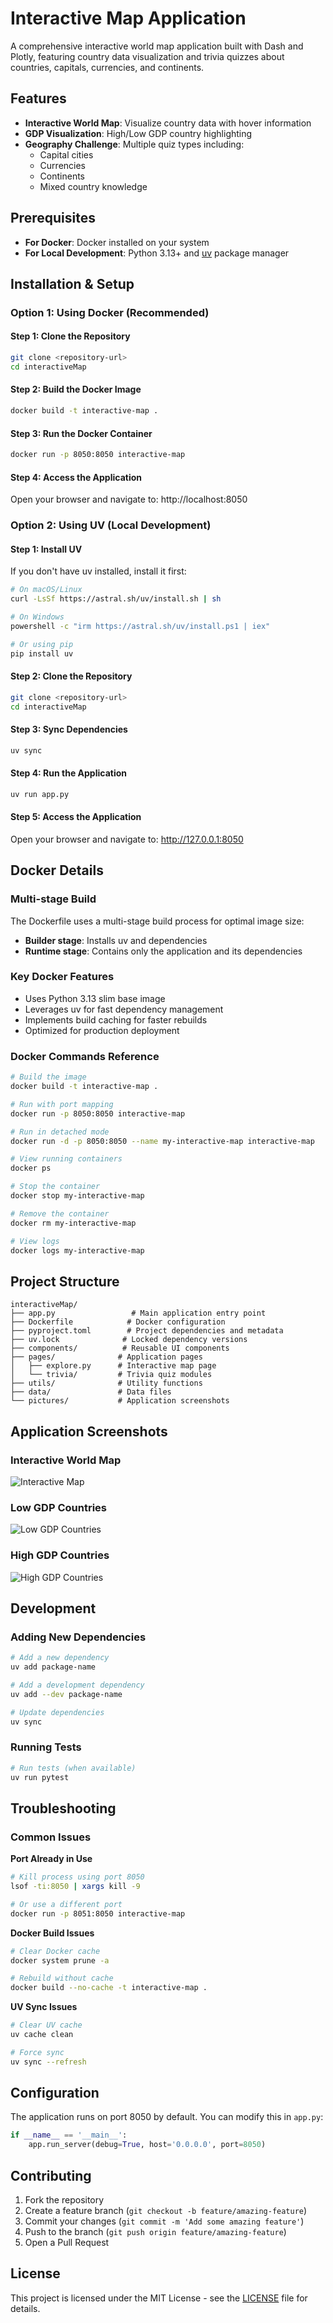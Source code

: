 # Interactive Map Application

A comprehensive interactive world map application built with Dash and Plotly, featuring country data visualization and trivia quizzes about countries, capitals, currencies, and continents.

## Features

- **Interactive World Map**: Visualize country data with hover information
- **GDP Visualization**: High/Low GDP country highlighting
- **Geography Challenge**: Multiple quiz types including:
  - Capital cities
  - Currencies
  - Continents
  - Mixed country knowledge

## Prerequisites

- **For Docker**: Docker installed on your system
- **For Local Development**: Python 3.13+ and [uv](https://docs.astral.sh/uv/) package manager

## Installation & Setup

### Option 1: Using Docker (Recommended)

#### Step 1: Clone the Repository
```bash
git clone <repository-url>
cd interactiveMap
```

#### Step 2: Build the Docker Image
```bash
docker build -t interactive-map .
```

#### Step 3: Run the Docker Container
```bash
docker run -p 8050:8050 interactive-map
```

#### Step 4: Access the Application
Open your browser and navigate to: http://localhost:8050

### Option 2: Using UV (Local Development)

#### Step 1: Install UV
If you don't have uv installed, install it first:
```bash
# On macOS/Linux
curl -LsSf https://astral.sh/uv/install.sh | sh

# On Windows
powershell -c "irm https://astral.sh/uv/install.ps1 | iex"

# Or using pip
pip install uv
```

#### Step 2: Clone the Repository
```bash
git clone <repository-url>
cd interactiveMap
```

#### Step 3: Sync Dependencies
```bash
uv sync
```

#### Step 4: Run the Application
```bash
uv run app.py
```

#### Step 5: Access the Application
Open your browser and navigate to: http://127.0.0.1:8050

## Docker Details

### Multi-stage Build
The Dockerfile uses a multi-stage build process for optimal image size:
- **Builder stage**: Installs uv and dependencies
- **Runtime stage**: Contains only the application and its dependencies

### Key Docker Features
- Uses Python 3.13 slim base image
- Leverages uv for fast dependency management
- Implements build caching for faster rebuilds
- Optimized for production deployment

### Docker Commands Reference

```bash
# Build the image
docker build -t interactive-map .

# Run with port mapping
docker run -p 8050:8050 interactive-map

# Run in detached mode
docker run -d -p 8050:8050 --name my-interactive-map interactive-map

# View running containers
docker ps

# Stop the container
docker stop my-interactive-map

# Remove the container
docker rm my-interactive-map

# View logs
docker logs my-interactive-map
```

## Project Structure

```
interactiveMap/
├── app.py                 # Main application entry point
├── Dockerfile            # Docker configuration
├── pyproject.toml        # Project dependencies and metadata
├── uv.lock              # Locked dependency versions
├── components/          # Reusable UI components
├── pages/              # Application pages
│   ├── explore.py      # Interactive map page
│   └── trivia/         # Trivia quiz modules
├── utils/              # Utility functions
├── data/               # Data files
└── pictures/           # Application screenshots
```

## Application Screenshots

### Interactive World Map
![Interactive Map](./pictures/Countries.png)

### Low GDP Countries
![Low GDP Countries](./pictures/Countries_Low_High_GDP.png)

### High GDP Countries
![High GDP Countries](./pictures/Countries_High_Low_GDP.png)

## Development

### Adding New Dependencies
```bash
# Add a new dependency
uv add package-name

# Add a development dependency
uv add --dev package-name

# Update dependencies
uv sync
```

### Running Tests
```bash
# Run tests (when available)
uv run pytest
```

## Troubleshooting

### Common Issues

**Port Already in Use**
```bash
# Kill process using port 8050
lsof -ti:8050 | xargs kill -9

# Or use a different port
docker run -p 8051:8050 interactive-map
```

**Docker Build Issues**
```bash
# Clear Docker cache
docker system prune -a

# Rebuild without cache
docker build --no-cache -t interactive-map .
```

**UV Sync Issues**
```bash
# Clear UV cache
uv cache clean

# Force sync
uv sync --refresh
```

## Configuration

The application runs on port 8050 by default. You can modify this in `app.py`:

```python
if __name__ == '__main__':
    app.run_server(debug=True, host='0.0.0.0', port=8050)
```

## Contributing

1. Fork the repository
2. Create a feature branch (`git checkout -b feature/amazing-feature`)
3. Commit your changes (`git commit -m 'Add some amazing feature'`)
4. Push to the branch (`git push origin feature/amazing-feature`)
5. Open a Pull Request

## License

This project is licensed under the MIT License - see the [LICENSE](LICENSE) file for details.
